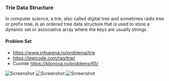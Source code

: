 ### Trie Data Structure

In computer science, a trie, also called digital tree and sometimes radis tree or prefix tree, is an ordered tree data
structure that is used to store a dynamic set or associative array where the keys are usually strings.

#### Problem Set
 - https://www.infoarena.ro/problema/trie
 - https://leetcode.com/tag/trie/
 - Cuvinte https://kilonova.ro/problems/65/

![Screenshot](http://www.codeproject.com/KB/recipes/PhoneDirectory/Trie.jpg)
![Screenshot](http://www.danvk.org/wp/wp-content/uploads/2007/02/bubbles-lines.png)
![Screenshot](http://i2.wp.com/francescodifusco.files.wordpress.com/2012/06/trieadt.png?w=584)
